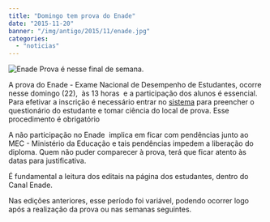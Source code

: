 ```yaml
---
title: "Domingo tem prova do Enade"
date: "2015-11-20"
banner: "/img/antigo/2015/11/enade.jpg"
categories: 
  - "noticias"
---
```


![Enade](/img/antigo/2015/11/enade.jpg) Prova é nesse final de semana.

A prova do Enade - Exame Nacional de Desempenho de Estudantes, ocorre nesse domingo (22),  às 13 horas  e a participação dos alunos é essencial. Para efetivar a inscrição é necessário entrar no [sistema](http://enadeies.inep.gov.br) para preencher o questionário do estudante e tomar ciência do local de prova. Esse procedimento é obrigatório

A não participação no Enade  implica em ficar com pendências junto ao MEC - Ministério da Educação e tais pendências impedem a liberação do diploma. Quem não puder comparecer à prova, terá que ficar atento às datas para justificativa.

É fundamental a leitura dos editais na página dos estudantes, dentro do Canal Enade.

Nas edições anteriores, esse período foi variável, podendo ocorrer logo após a realização da prova ou nas semanas seguintes.
